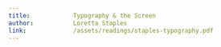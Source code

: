 ```yaml
---
title:            Typography & the Screen
author:           Loretta Staples
link:             /assets/readings/staples-typography.pdf
---
```

